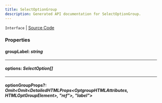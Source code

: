 ```yaml
---
title: SelectOptionGroup
description: Generated API documentation for SelectOptionGroup.
---
```


`Interface` | [Source Code](https://github.com/mrCamelCode/jtjs-react/blob/0e141e63e22c212c71ce52ba40f0472cc9028516/lib/components/input/base/Select.tsx#L6)

### Properties

#### groupLabel: _string_

---

#### options: _SelectOption<T>[]_

---

#### optionGroupProps?: _Omit<Omit<DetailedHTMLProps<OptgroupHTMLAttributes<HTMLOptGroupElement>, HTMLOptGroupElement>, "ref">, "label">_